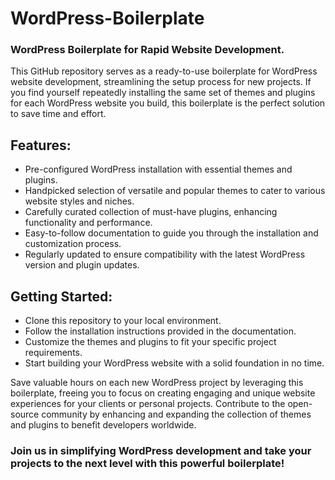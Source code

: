 # WordPress-Boilerplate
### WordPress Boilerplate for Rapid Website Development. 

This GitHub repository serves as a ready-to-use boilerplate for WordPress website development, streamlining the setup process for new projects. If you find yourself repeatedly installing the same set of themes and plugins for each WordPress website you build, this boilerplate is the perfect solution to save time and effort.

## Features:

-  Pre-configured WordPress installation with essential themes and plugins.
-  Handpicked selection of versatile and popular themes to cater to various website styles and niches.
-  Carefully curated collection of must-have plugins, enhancing functionality and performance.
-  Easy-to-follow documentation to guide you through the installation and customization process.
-  Regularly updated to ensure compatibility with the latest WordPress version and plugin updates.
## Getting Started:
- Clone this repository to your local environment.
- Follow the installation instructions provided in the documentation.
- Customize the themes and plugins to fit your specific project requirements.
- Start building your WordPress website with a solid foundation in no time.

Save valuable hours on each new WordPress project by leveraging this boilerplate, freeing you to focus on creating engaging and unique website experiences for your clients or personal projects. Contribute to the open-source community by enhancing and expanding the collection of themes and plugins to benefit developers worldwide.

### Join us in simplifying WordPress development and take your projects to the next level with this powerful boilerplate!
